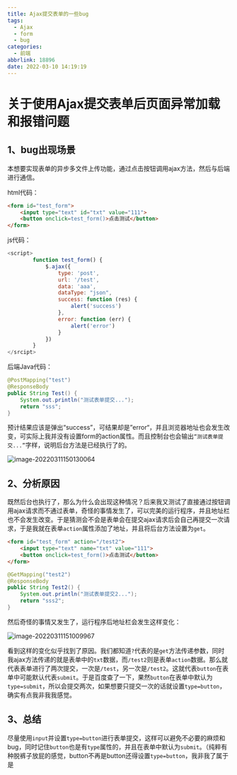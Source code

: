 ```yaml
---
title: Ajax提交表单的一些bug
tags:
  - Ajax
  - form
  - bug
categories:
  - 前端
abbrlink: 18896
date: 2022-03-10 14:19:19
---
```




# 关于使用Ajax提交表单后页面异常加载和报错问题



## 1、bug出现场景

本想要实现表单的异步多文件上传功能，通过点击按钮调用ajax方法，然后与后端进行通信。

html代码：

```html
<form id="test_form">
    <input type="text" id="txt" value="111">
    <button onclick=test_form()>点击测试</button>
</form>
```

js代码：

```javascript
<script>
        function test_form() {
            $.ajax({
                type: 'post',
                url: '/test',
                data: 'aaa',
                dataType: "json",
                success: function (res) {
                    alert('success')
                },
                error: function (err) {
                    alert('error')
                }
            })
        }
</srcipt>
```

后端Java代码：

```java
@PostMapping("test")
@ResponseBody
public String Test() {
    System.out.println("测试表单提交...");
    return "sss";
}
```

预计结果应该是弹出“success”，可结果却是”error“，并且浏览器地址也会发生改变，可实际上我并没有设置form的action属性。而且控制台也会输出`“测试表单提交...”`字样，说明后台方法是已经执行了的。

![image-20220311150130064](https://gitee.com/qingy735/blogimg/raw/master/img/202203111501339.png)



## 2、分析原因

既然后台也执行了，那么为什么会出现这种情况？后来我又测试了直接通过按钮调用ajax请求而不通过表单，奇怪的事情发生了，可以完美的运行程序，并且地址栏也不会发生改变。于是猜测会不会是表单会在提交ajax请求后会自己再提交一次请求，于是我就在表单`action`属性添加了地址，并且将后台方法设置为`get`。

```html
<form id="test_form" action="/test2">
    <input type="text" name="txt" value="111">
    <button onclick=test_form()>点击测试</button>
</form>
```

```java
@GetMapping("test2")
@ResponseBody
public String Test2() {
    System.out.println("测试表单提交2...");
    return "sss2";
}
```

然后奇怪的事情又发生了，运行程序后地址栏会发生这样变化：

![image-20220311151009967](https://gitee.com/qingy735/blogimg/raw/master/img/202203111510068.png)

看到这样的变化似乎找到了原因。我们都知道`?`代表的是`get`方法传递参数，同时我ajax方法传递的就是表单中的`txt`数据，而`/test2`则是表单`action`数据。那么就代表表单进行了两次提交，一次是`/test`，另一次是`/test2`。这就代表`button`在表单中可能默认代表`submit`。于是百度查了一下，果然`button`在表单中默认为`type=submit`，所以会提交两次，如果想要只提交一次的话就设置`type=button`，确实有点我非我我感觉。



## 3、总结

尽量使用`input`并设置`type=button`进行表单提交，这样可以避免不必要的麻烦和bug，同时记住`button`也是有`type`属性的，并且在表单中默认为`submit`。（纯粹有种脱裤子放屁的感觉，button不再是button还得设置`type=button`，我非我了属于是
